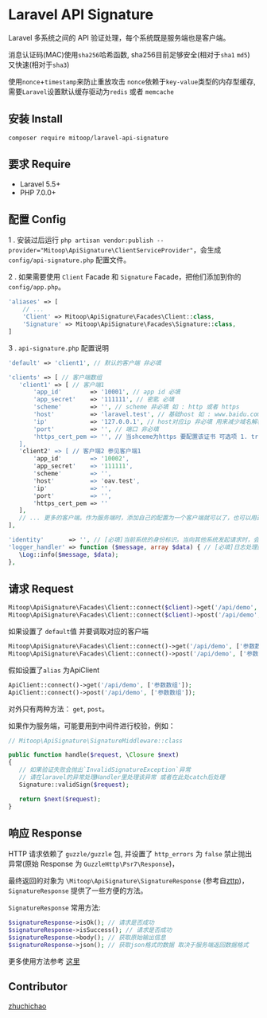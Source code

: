 # Laravel API Signature

Laravel 多系统之间的 API 验证处理，每个系统既是服务端也是客户端。

消息认证码(MAC)使用`sha256`哈希函数, sha256目前足够安全(相对于`sha1` `md5`) 又快速(相对于`sha3`)

使用`nonce`+`timestamp`来防止重放攻击 `nonce`依赖于`key-value`类型的内存型缓存,  需要`Laravel`设置默认缓存驱动为`redis` 或者 `memcache`


## 安装 Install

`composer require mitoop/laravel-api-signature`

## 要求 Require

- Laravel 5.5+ 
- PHP 7.0.0+

## 配置 Config

1 . 安装过后运行 `php artisan vendor:publish --provider="Mitoop\ApiSignature\ClientServiceProvider"`，会生成 `config/api-signature.php` 配置文件。

2 . 如果需要使用 `Client` Facade 和 `Signature` Facade，把他们添加到你的 `config/app.php`。

```php
'aliases' => [
    // ...
    'Client' => Mitoop\ApiSignature\Facades\Client::class,
    'Signature' => Mitoop\ApiSignature\Facades\Signature::class,
]
```

3 . `api-signature.php` 配置说明

```php
'default' => 'client1', // 默认的客户端 非必填

'clients' => [ // 客户端数组
   'client1' => [ // 客户端1
       'app_id'        => '10001', // app id 必填
       'app_secret'    => '111111', // 密匙 必填
       'scheme'        => '', // scheme 非必填 如 : http 或者 https
       'host'          => 'laravel.test', // 基础host 如 : www.baidu.com 必填
       'ip'            => '127.0.0.1', // host对应ip 非必填 用来减少域名解析时的dns查询
       'port'          => '', // 端口 非必填
       'https_cert_pem => '', // 当shceme为https 要配置该证书 可选项 1. true 启用验证并使用系统的证书 2. false 不进行验证 3. 配置自己的证书路径
   ],
   'client2' => [ // 客户端2 参见客户端1
       'app_id'        => '10002',
       'app_secret'    => '111111',
       'scheme'        => '',
       'host'          => 'oav.test',
       'ip'            => '',
       'port'          => '',
       'https_cert_pem => ''
   ],
   // ... 更多的客户端。作为服务端时，添加自己的配置为一个客户端就可以了，也可以用这种方法模拟系统间调用调试。
],

'identity'       => '', // [必填]当前系统的身份标识。当向其他系统发起请求时，会使用这个身份标识作为前缀，生成的唯一的标识码，各个系统建议使用不同的值。
'logger_handler' => function ($message, array $data) { // [必填]日志处理回调方法。日志回调方法会记录 HTTP 请求的数据日志，参数为 string $message, array $data。
   \Log::info($message, $data);
},
 ``` 


## 请求 Request

```php
Mitoop\ApiSignature\Facades\Client::connect($client)->get('/api/demo', ['参数数组']);
Mitoop\ApiSignature\Facades\Client::connect($client)->post('/api/demo', ['参数数组']);
```

如果设置了 `default`值 并要调取对应的客户端

```php
Mitoop\ApiSignature\Facades\Client::connect()->get('/api/demo', ['参数数组']);
Mitoop\ApiSignature\Facades\Client::connect()->post('/api/demo', ['参数数组']);
```

假如设置了`alias` 为ApiClient

```php
ApiClient::connect()->get('/api/demo', ['参数数组']);
ApiClient::connect()->post('/api/demo', ['参数数组']);
```

对外只有两种方法： `get`, `post`。

如果作为服务端，可能要用到中间件进行校验，例如：

```php
// Mitoop\ApiSignature\SignatureMiddleware::class

public function handle($request, \Closure $next)
{
   // 如果验证失败会抛出`InvalidSignatureException`异常 
   // 请在laravel的异常处理Handler里处理该异常 或者在此处catch后处理
   Signature::validSign($request);

   return $next($request);
}
```

## 响应 Response

HTTP 请求依赖了 `guzzle/guzzle` 包, 并设置了 `http_errors` 为 `false` 禁止抛出异常(原始 Response 为 `GuzzleHttp\Psr7\Response`)，

最终返回的对象为 `\Mitoop\ApiSignature\SignatureResponse` (参考自[zttp](https://github.com/kitetail/zttp))，`SignatureResponse` 提供了一些方便的方法。

`SignatureResponse` 常用方法:

```php
$signatureResponse->isOk(); // 请求是否成功 
$signatureResponse->isSuccess(); // 请求是否成功 
$signatureResponse->body(); // 获取原始输出信息
$signatureResponse->json(); // 获取json格式的数据 取决于服务端返回数据格式
```

更多使用方法参考 [这里](https://github.com/mitoop/laravel-api-signature/blob/master/tests/SignatureResponseTest.php)

## Contributor

[zhuchichao](https://github.com/zhuzhichao)
